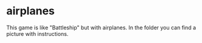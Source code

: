 # airplanes
This game is like "Battleship" but with airplanes. In the folder you can find  a picture with instructions.
